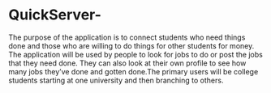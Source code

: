 # QuickServer-
The purpose of the application is to connect students who need things done and those who are willing to do things for other students for money. The application will be used by people to look for jobs to do or post the jobs that they need done. They can also look at their own profile to see how many jobs they’ve done and gotten done.The primary users will be college students starting at one university and then branching to others. 

